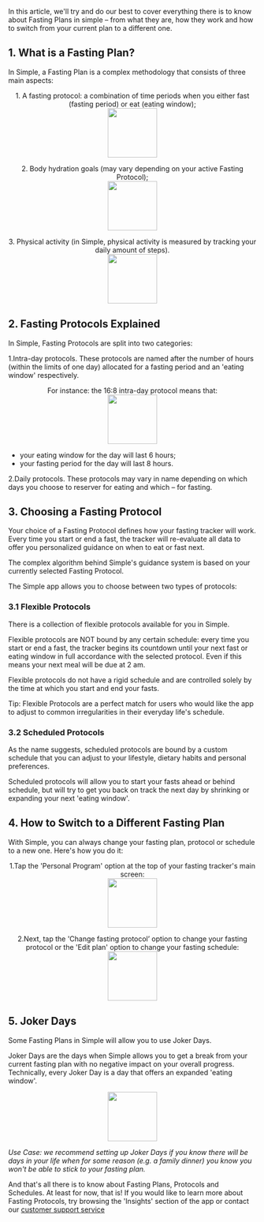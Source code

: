 In this article, we'll try and do our best to cover everything there is to know about Fasting Plans in simple – from what they are, how they work and how to switch from your current plan to a different one.
## 1. What is a Fasting Plan?
In Simple, a Fasting Plan is a complex methodology that consists of three main aspects:

<p align="center">1. A fasting protocol: a combination of time periods when you either fast (fasting period) or eat (eating window); <br/>
  <img width="100" src="https://dkea7qxfae4ft.cloudfront.net/kb/face.png">
</p>

<p align="center">2. Body hydration goals (may vary depending on your active Fasting Protocol);<br/>
  <img width="100" src="https://dkea7qxfae4ft.cloudfront.net/kb/Water.jpg">
</p>

<p align="center">3. Physical activity (in Simple, physical activity is measured by tracking your daily amount of steps).<br/>
  <img width="100" src="https://dkea7qxfae4ft.cloudfront.net/kb/Stepss.jpg">
</p>

## 2. Fasting Protocols Explained

In Simple, Fasting Protocols are split into two categories:

1.Intra-day protocols. These protocols are named after the number of hours (within the limits of one day) allocated for a fasting period and an 'eating window' respectively.

<p align="center"> For instance: the 16:8 intra-day protocol means that:
  <br/>
    <img width="100" src="https://dkea7qxfae4ft.cloudfront.net/kb/protocol.jpg">
</p>

 * your eating window for the day will last 6 hours;
 * your fasting period for the day will last 8 hours.

2.Daily protocols. These protocols may vary in name depending on which days you choose to reserver for eating and which – for fasting.

## 3. Choosing a Fasting Protocol
Your choice of a Fasting Protocol defines how your fasting tracker will work. Every time you start or end a fast, the tracker will re-evaluate all data to offer you personalized guidance on when to eat or fast next.

The complex algorithm behind Simple's guidance system is based on your currently selected Fasting Protocol.

The Simple app allows you to choose between two types of protocols:
### 3.1 Flexible Protocols
There is a collection of flexible protocols available for you in Simple.

Flexible protocols are NOT bound by any certain schedule: every time you start or end a fast, the tracker begins its countdown until your next fast or eating window in full accordance with the selected protocol. Even if this means your next meal will be due at 2 am.

Flexible protocols do not have a rigid schedule and are controlled solely by the time at which you start and end your fasts.

Tip: Flexible Protocols are a perfect match for users who would like the app to adjust to common irregularities in their everyday life's schedule.
### 3.2 Scheduled Protocols
As the name suggests, scheduled protocols are bound by a custom schedule that you can adjust to your lifestyle, dietary habits and personal preferences.

Scheduled protocols will allow you to start your fasts ahead or behind schedule, but will try to get you back on track the next day by shrinking or expanding your next 'eating window'.

## 4. How to Switch to a Different Fasting Plan
With Simple, you can always change your fasting plan, protocol or schedule to a new one. Here's how you do it:


<p align="center"> 1.Tap the 'Personal Program' option at the top of your fasting tracker's main screen: <br/>
  <img width="100" src="https://dkea7qxfae4ft.cloudfront.net/kb/personal.png">
</p>


<p align="center"> 2.Next, tap the 'Change fasting protocol’ option to change your fasting protocol or the 'Edit plan' option to change your fasting schedule: <br/>
  <img width="100" src="https://dkea7qxfae4ft.cloudfront.net/kb/changess.png"><br/>
</p>

## 5. Joker Days

Some Fasting Plans in Simple will allow you to use Joker Days.

Joker Days are the days when Simple allows you to get a break from your current fasting plan with no negative impact on your overall progress. Technically, every Joker Day is a day that offers an expanded 'eating window'.

<p align="center">
 <img width="100" src="https://dkea7qxfae4ft.cloudfront.net/kb/IMAGE+2020-04-01+20%3A23%3A12.jpg">
</p>

*Use Case: we recommend setting up Joker Days if you know there will be days in your life when for some reason (e.g. a family dinner) you know you won't be able to stick to your fasting plan.*

And that's all there is to know about Fasting Plans, Protocols and Schedules. At least for now, that is! If you would like to learn more about Fasting Protocols, try browsing the 'Insights' section of the app or contact our [customer support service](mailto:care@simple.life)
